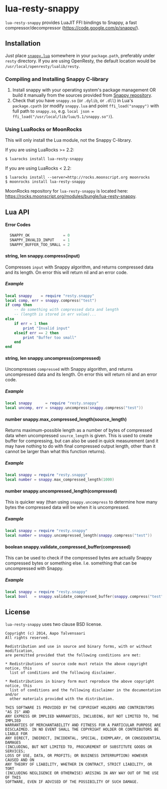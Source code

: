 lua-resty-snappy
================

`lua-resty-snappy` provides LuaJIT FFI bindings to Snappy, a fast compressor/decompressor (https://code.google.com/p/snappy/).

## Installation

Just place [`snappy.lua`](https://github.com/bungle/lua-resty-snappy/blob/master/lib/resty/snappy.lua) somewhere in your `package.path`, preferably under `resty` directory. If you are using OpenResty, the default location would be `/usr/local/openresty/lualib/resty`.

### Compiling and Installing Snappy C-library

1. Install snappy with your operating system's package management OR build it manually from the sources provided from
   [Snappy repository](https://code.google.com/p/snappy/).
2. Check that you have `snappy.so` (or `.dylib`, or `.dll`) in Lua's `package.cpath` (or modify `snappy.lua` and point `ffi_load("snappy")`
   with full path to `snappy.so`, e.g. `local json = ffi_load("/usr/local/lib/lua/5.1/snappy.so")`).

### Using LuaRocks or MoonRocks

This will only install the Lua module, not the Snappy C-library.

If you are using LuaRocks >= 2.2:

```Shell
$ luarocks install lua-resty-snappy
```

If you are using LuaRocks < 2.2:

```Shell
$ luarocks install --server=http://rocks.moonscript.org moonrocks
$ moonrocks install lua-resty-snappy
```

MoonRocks repository for `lua-resty-snappy`  is located here: https://rocks.moonscript.org/modules/bungle/lua-resty-snappy.

## Lua API

#### Error Codes

```c
  SNAPPY_OK               = 0
  SNAPPY_INVALID_INPUT    = 1
  SNAPPY_BUFFER_TOO_SMALL = 2
```

#### string, len snappy.compress(input)

Compresses `input` with Snappy algorithm, and returns compressed data and its length.
On error this will return nil and an error code.

##### Example

```lua
local snappy    = require "resty.snappy"
local comp, err = snappy.compress("test")
if comp then
    -- do something with compressed data and length
    -- (length is stored in err value)...
else
    if err = 1 then
        print "Invalid input"
    elseif err == 2 then
        print "Buffer too small"
    end
end
```

#### string, len snappy.uncompress(compressed)

Uncompresses `compressed` with Snappy algorithm, and returns uncompressed data and its length.
On error this will return nil and an error code.

##### Example

```lua
local snappy      = require "resty.snappy"
local uncomp, err = snappy.uncompress(snappy.compress("test"))
```

#### number snappy.max_compressed_length(source_length)

Returns maximum-possible length as a number of bytes of compressed data when
uncompressed `source_length` is given. This is used to create buffer for compressing,
but can also be used in quick measurement (and it may have nothing to do with
final compressed output length, other than it cannot be larger than what this
function returns).

##### Example

```lua
local snappy = require "resty.snappy"
local number = snappy.max_compressed_length(1000)
```

#### number snappy.uncompressed_length(compressed)

This is quicker way (than using `snappy.uncompress` to determine how many bytes
the compressed data will be when it is uncompressed.

##### Example

```lua
local snappy = require "resty.snappy"
local number = snappy.uncompressed_length(snappy.compress("test"))
```

#### boolean snappy.validate_compressed_buffer(compressed)

This can be used to check if the compressed bytes are actually Snappy compressed
bytes or something else. I.e. something that can be uncompressed with Snappy.

##### Example

```lua
local snappy = require "resty.snappy"
local bool   = snappy.validate_compressed_buffer(snappy.compress("test"))
```

## License

`lua-resty-snappy` uses two clause BSD license.

```
Copyright (c) 2014, Aapo Talvensaari
All rights reserved.

Redistribution and use in source and binary forms, with or without modification,
are permitted provided that the following conditions are met:

* Redistributions of source code must retain the above copyright notice, this
  list of conditions and the following disclaimer.

* Redistributions in binary form must reproduce the above copyright notice, this
  list of conditions and the following disclaimer in the documentation and/or
  other materials provided with the distribution.

THIS SOFTWARE IS PROVIDED BY THE COPYRIGHT HOLDERS AND CONTRIBUTORS "AS IS" AND
ANY EXPRESS OR IMPLIED WARRANTIES, INCLUDING, BUT NOT LIMITED TO, THE IMPLIED
WARRANTIES OF MERCHANTABILITY AND FITNESS FOR A PARTICULAR PURPOSE ARE
DISCLAIMED. IN NO EVENT SHALL THE COPYRIGHT HOLDER OR CONTRIBUTORS BE LIABLE FOR
ANY DIRECT, INDIRECT, INCIDENTAL, SPECIAL, EXEMPLARY, OR CONSEQUENTIAL DAMAGES
(INCLUDING, BUT NOT LIMITED TO, PROCUREMENT OF SUBSTITUTE GOODS OR SERVICES;
LOSS OF USE, DATA, OR PROFITS; OR BUSINESS INTERRUPTION) HOWEVER CAUSED AND ON
ANY THEORY OF LIABILITY, WHETHER IN CONTRACT, STRICT LIABILITY, OR TORT
(INCLUDING NEGLIGENCE OR OTHERWISE) ARISING IN ANY WAY OUT OF THE USE OF THIS
SOFTWARE, EVEN IF ADVISED OF THE POSSIBILITY OF SUCH DAMAGE.
```
